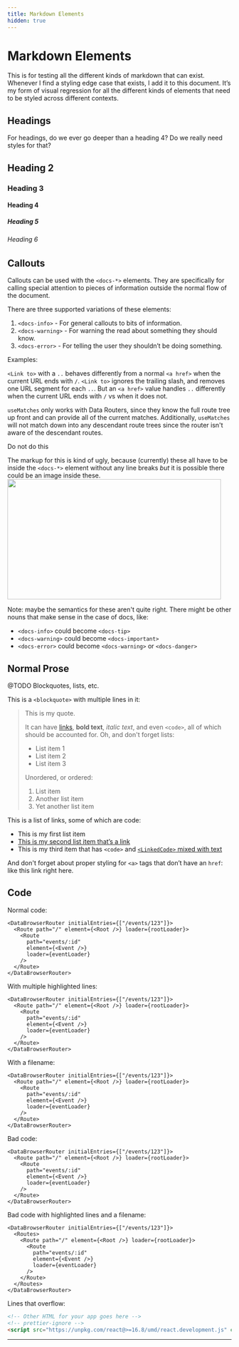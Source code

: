 ```yaml
---
title: Markdown Elements
hidden: true
---
```


# Markdown Elements

This is for testing all the different kinds of markdown that can exist. Whenever I find a styling edge case that exists, I add it to this document. It’s my form of visual regression for all the different kinds of elements that need to be styled across different contexts.

## Headings

For headings, do we ever go deeper than a heading 4? Do we really need styles for that?

## Heading 2

### Heading 3

#### Heading 4

##### Heading 5

###### Heading 6

## Callouts

Callouts can be used with the `<docs-*>` elements. They are specifically for calling special attention to pieces of information outside the normal flow of the document.

There are three supported variations of these elements:

1. `<docs-info>` - For general callouts to bits of information.
2. `<docs-warning>` - For warning the read about something they should know.
3. `<docs-error>` - For telling the user they shouldn’t be doing something.

Examples:

<docs-info>`<Link to>` with a `..` behaves differently from a normal `<a href>` when the current URL ends with `/`. `<Link to>` ignores the trailing slash, and removes one URL segment for each `..`. But an `<a href>` value handles `..` differently when the current URL ends with `/` vs when it does not.</docs-info>

<docs-warning>`useMatches` only works with Data Routers, since they know the full route tree up front and can provide all of the current matches. Additionally, `useMatches` will not match down into any descendant route trees since the router isn't aware of the descendant routes.</docs-warning>

<docs-error>Do not do this</docs-error>

<docs-info>The markup for this is kind of ugly, because (currently) these all have to be inside the `<docs-*>` element without any line breaks _but_ it is possible there could be an image inside these. <img src="https://picsum.photos/480/270" width="480" height="270" /></docs-info>

Note: maybe the semantics for these aren't quite right. There might be other nouns that make sense in the case of docs, like:

- `<docs-info>` could become `<docs-tip>`
- `<docs-warning>` could become `<docs-important>`
- `<docs-error>` could become `<docs-warning>` or `<docs-danger>`

## Normal Prose

@TODO Blockquotes, lists, etc.

This is a `<blockquote>` with multiple lines in it:

> This is my quote.
>
> It can have [links]($link), **bold text**, _italic text_, and even `<code>`, all of which should be accounted for. Oh, and don't forget lists:
>
> - List item 1
> - List item 2
> - List item 3
>
> Unordered, or ordered:
>
> 1. List item
> 2. Another list item
> 3. Yet another list item

This is a list of links, some of which are code:

- This is my first list item
- [This is my second list item that’s a link][$link]
- This is my third item that has `<code>` and [`<LinkedCode>` mixed with text][$link]

And don't forget about proper styling for `<a>` tags that don’t have an `href`: <a>like this link right here</a>.

## Code

Normal code:

```tsx
<DataBrowserRouter initialEntries={["/events/123"]}>
  <Route path="/" element={<Root />} loader={rootLoader}>
    <Route
      path="events/:id"
      element={<Event />}
      loader={eventLoader}
    />
  </Route>
</DataBrowserRouter>
```

With multiple highlighted lines:

```tsx lines=[1-2,5]
<DataBrowserRouter initialEntries={["/events/123"]}>
  <Route path="/" element={<Root />} loader={rootLoader}>
    <Route
      path="events/:id"
      element={<Event />}
      loader={eventLoader}
    />
  </Route>
</DataBrowserRouter>
```

With a filename:

```tsx filename=src/main.jsx
<DataBrowserRouter initialEntries={["/events/123"]}>
  <Route path="/" element={<Root />} loader={rootLoader}>
    <Route
      path="events/:id"
      element={<Event />}
      loader={eventLoader}
    />
  </Route>
</DataBrowserRouter>
```

Bad code:

```tsx bad
<DataBrowserRouter initialEntries={["/events/123"]}>
  <Route path="/" element={<Root />} loader={rootLoader}>
    <Route
      path="events/:id"
      element={<Event />}
      loader={eventLoader}
    />
  </Route>
</DataBrowserRouter>
```

Bad code with highlighted lines and a filename:

```tsx filename=src/main.jsx bad lines=[2-5]
<DataBrowserRouter initialEntries={["/events/123"]}>
  <Routes>
    <Route path="/" element={<Root />} loader={rootLoader}>
      <Route
        path="events/:id"
        element={<Event />}
        loader={eventLoader}
      />
    </Route>
  </Routes>
</DataBrowserRouter>
```

Lines that overflow:

```html
<!-- Other HTML for your app goes here -->
<!-- prettier-ignore -->
<script src="https://unpkg.com/react@>=16.8/umd/react.development.js" crossorigin></script>
```

---

[$link]: https://www.youtube.com/watch?v=dQw4w9WgXcQ

